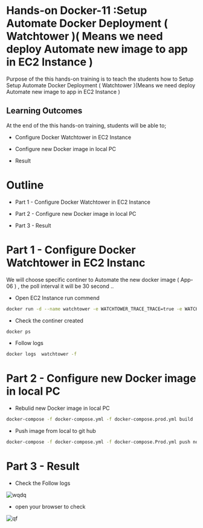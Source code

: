 # Hands-on Docker-11 :Setup Automate Docker Deployment ( Watchtower )( Means we need deploy Automate new image to app in EC2 Instance ) 
 

Purpose of the this hands-on training is to teach the students how to Setup Setup Automate Docker Deployment ( Watchtower )(Means we need deploy Automate new image to app in EC2 Instance ) 

## Learning Outcomes

At the end of the this hands-on training, students will be able to;

- Configure Docker Watchtower in EC2 Instance

- Configure new Docker image in local PC 

- Result


# Outline
- Part 1 - Configure Docker Watchtower in EC2 Instance

- Part 2 - Configure new Docker image in local PC 

- Part 3 - Result


# Part 1 - Configure Docker Watchtower in EC2 Instanc

We will choose specific continer to Automate the new docker image ( App-06 ) , the poll interval it will be 30 second ..

- Open EC2 Instance run commend 

```bash
docker run -d --name watchtower -e WATCHTOWER_TRACE_TRACE=true -e WATCHTOWER_POLL_INTERVAL=30 -v /var/run/docker.sock:/var/run/docker.sock containrrr/watchtower app-06
```
- Check the continer created 

```bash
docker ps
```
- Follow logs

```bash
docker logs  watchtower -f
```

# Part 2 - Configure new Docker image in local PC

- Rebulid new Docker image in local PC   

```bash
docker-compose -f docker-compose.yml -f docker-compose.prod.yml build
```
- Push image from local to git hub

```bash
docker-compose -f docker-compose.yml -f docker-compose.Prod.yml push node-app
```

# Part 3 - Result

- Check the Follow logs

![wqdq](https://user-images.githubusercontent.com/111190149/229323813-2436c4ae-abfd-4b7b-b91a-6ed2376939a6.jpg)


- open your browser to check

![qf](https://user-images.githubusercontent.com/111190149/229323848-a0b5498b-fdab-43cf-abfe-cbc6e0afca55.jpg)


